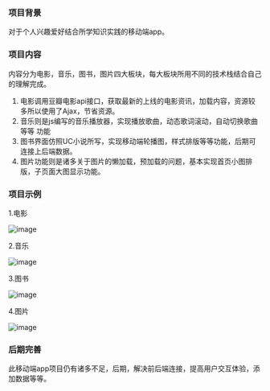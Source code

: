 ### 项目背景
对于个人兴趣爱好结合所学知识实践的移动端app。

### 项目内容
内容分为电影，音乐，图书，图片四大板块，每大板块所用不同的技术栈结合自己的理解完成。

1. 电影调用豆瓣电影api接口，获取最新的上线的电影资讯，加载内容，资源较多所以使用了Ajax，节省资源。
2. 音乐则是js编写的音乐播放器，实现播放歌曲，动态歌词滚动，自动切换歌曲等等 功能
3. 图书界面仿照UC小说所写，实现移动端轮播图，样式排版等等功能，后期可连接上后端数据。
4. 图片功能则是诸多关于图片的懒加载，预加载的问题，基本实现首页小图排版，子页面大图显示功能。

### 项目示例
1.电影

![image](https://camo.githubusercontent.com/8183d8ae8e9b2d8ed01006c3bf04030adf155afc/68747470733a2f2f6e6f74652e796f7564616f2e636f6d2f7977732f6170692f706572736f6e616c2f66696c652f46324331433246363135393034393337383633433044413730443741414241393f6d6574686f643d646f776e6c6f61642673686172654b65793d6335613439653839666231346630613761313261656232376565346132373234)

2.音乐

![image](https://note.youdao.com/yws/api/personal/file/AEC3494F6326442288DD1BFD636DCB1B?method=download&shareKey=18f669521478f9c6aa6ac9ce88390bb1)

3.图书

![image](https://note.youdao.com/yws/api/personal/file/6BE69123533348BB93C6DE17E5606799?method=download&shareKey=595d44af34a422f4ec27bba5794e8299)

4.图片

![image](https://note.youdao.com/yws/api/personal/file/B75127EB87924336ABEB7FC8A748D331?method=download&shareKey=3f6d96c592e3ee591cdcbbc6cf008d08)





### 后期完善
此移动端app项目仍有诸多不足，后期，解决前后端连接，提高用户交互体验，添加数据等等。